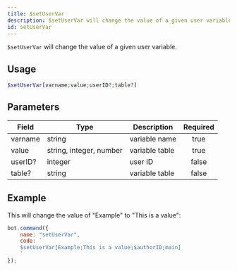 ```yaml
---
title: $setUserVar
description: $setUserVar will change the value of a given user variable.
id: setUserVar
---
```


`$setUserVar` will change the value of a given user variable.

## Usage

```php
$setUserVar[varname;value;userID?;table?]
```

## Parameters

| Field   | Type                    | Description    | Required |
|---------|-------------------------|----------------|:--------:|
| varname | string                  | variable name  |   true   |
| value   | string, integer, number | variable table |   true   |
| userID? | integer                 | user ID        |  false   |
| table?  | string                  | variable table |  false   |

## Example

This will change the value of "Example" to "This is a value":

```javascript
bot.command({
    name: "setUserVar",
    code: `
    $setUserVar[Example;This is a value;$authorID;main]
    `
});
```
